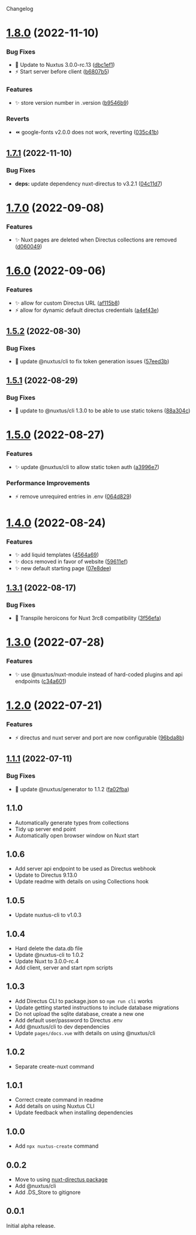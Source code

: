 Changelog

# [1.8.0](https://github.com/nuxtus/nuxtus/compare/v1.7.1...v1.8.0) (2022-11-10)


### Bug Fixes

* :bug: Update to Nuxtus 3.0.0-rc.13 ([dbc1ef1](https://github.com/nuxtus/nuxtus/commit/dbc1ef1b5a8a52485b0542a77f775ae222a4d455))
* :zap: Start server before client ([b6807b5](https://github.com/nuxtus/nuxtus/commit/b6807b54af4f2cf9d101a42de9008cb0a1cd91f3))


### Features

* :sparkles: store version number in .version ([b9546b9](https://github.com/nuxtus/nuxtus/commit/b9546b9846f008093407548bd628f1608ef32f62))


### Reverts

* :rewind: google-fonts v2.0.0 does not work, reverting ([035c41b](https://github.com/nuxtus/nuxtus/commit/035c41b6e389ab44a88c823e71ceb9e48d223ca6))

## [1.7.1](https://github.com/nuxtus/nuxtus/compare/v1.7.0...v1.7.1) (2022-11-10)


### Bug Fixes

* **deps:** update dependency nuxt-directus to v3.2.1 ([04c11d7](https://github.com/nuxtus/nuxtus/commit/04c11d73bb054885f51ebaf8c1c42c26052cc911))

# [1.7.0](https://github.com/nuxtus/nuxtus/compare/v1.6.0...v1.7.0) (2022-09-08)


### Features

* :sparkles: Nuxt pages are deleted when Directus collections are removed ([d060049](https://github.com/nuxtus/nuxtus/commit/d0600496a7ff4936aaf29c982bc97950dc99315a))

# [1.6.0](https://github.com/nuxtus/nuxtus/compare/v1.5.2...v1.6.0) (2022-09-06)


### Features

* :sparkles: allow for custom Directus URL ([af115b8](https://github.com/nuxtus/nuxtus/commit/af115b8ab128ae68437ebf79bb73301a96758914))
* :zap: allow for dynamic default directus credentials ([a4ef43e](https://github.com/nuxtus/nuxtus/commit/a4ef43e21c6d63db99a1597643ddb3abb95f2a61))

## [1.5.2](https://github.com/nuxtus/nuxtus/compare/v1.5.1...v1.5.2) (2022-08-30)


### Bug Fixes

* :bug: update @nuxtus/cli to fix token generation issues ([57eed3b](https://github.com/nuxtus/nuxtus/commit/57eed3b9f9d38add0c1a017218b2df36db0152f1))

## [1.5.1](https://github.com/nuxtus/nuxtus/compare/v1.5.0...v1.5.1) (2022-08-29)


### Bug Fixes

* :bug: update to @nuxtus/cli 1.3.0 to be able to use static tokens ([88a304c](https://github.com/nuxtus/nuxtus/commit/88a304c1d357b13a92e4a7167050da1f60a9a641))

# [1.5.0](https://github.com/nuxtus/nuxtus/compare/v1.4.0...v1.5.0) (2022-08-27)


### Features

* :sparkles: update @nuxtus/cli to allow static token auth ([a3996e7](https://github.com/nuxtus/nuxtus/commit/a3996e715858ea544935d7cf1c4ebd4ffbea8029))


### Performance Improvements

* :zap: remove unrequired entries in .env ([064d829](https://github.com/nuxtus/nuxtus/commit/064d8293d06769b6aa96698feba29d032c41778a))

# [1.4.0](https://github.com/nuxtus/nuxtus/compare/v1.3.1...v1.4.0) (2022-08-24)


### Features

* :sparkles: add liquid templates ([4564a69](https://github.com/nuxtus/nuxtus/commit/4564a6983b420353e16147d39b68d909734e8113))
* :sparkles: docs removed in favor of website ([59611ef](https://github.com/nuxtus/nuxtus/commit/59611efdfff2595fefcb7da3f80cfea53678b282))
* :sparkles: new default starting page ([07e8dee](https://github.com/nuxtus/nuxtus/commit/07e8dee1475248cc329571c2f32eb9ab5382c579))

## [1.3.1](https://github.com/nuxtus/nuxtus/compare/v1.3.0...v1.3.1) (2022-08-17)


### Bug Fixes

* :bug: Transpile heroicons for Nuxt 3rc8 compatibility ([3f56efa](https://github.com/nuxtus/nuxtus/commit/3f56efaacfdb5537907acd80b38fa3fe6e1ce12d))

# [1.3.0](https://github.com/nuxtus/nuxtus/compare/v1.2.0...v1.3.0) (2022-07-28)


### Features

* :sparkles: use @nuxtus/nuxt-module instead of hard-coded plugins and api endpoints ([c34a601](https://github.com/nuxtus/nuxtus/commit/c34a601e107be87649ead02ab99072c40b1a9922))

# [1.2.0](https://github.com/nuxtus/nuxtus/compare/v1.1.1...v1.2.0) (2022-07-21)


### Features

* :zap: directus and nuxt server and port are now configurable ([96bda8b](https://github.com/nuxtus/nuxtus/commit/96bda8bfdd03f2cdca5994b5814070480121e904))

## [1.1.1](https://github.com/nuxtus/nuxtus/compare/v1.1.0...v1.1.1) (2022-07-11)


### Bug Fixes

* :bug: update @nuxtus/generator to 1.1.2 ([fa02fba](https://github.com/nuxtus/nuxtus/commit/fa02fbae0e00b4dc6c59f3336cb321b43e0d7227))


## 1.1.0

- Automatically generate types from collections
- Tidy up server end point
- Automatically open browser window on Nuxt start

## 1.0.6

- Add server api endpoint to be used as Directus webhook
- Update to Directus 9.13.0
- Update readme with details on using Collections hook

## 1.0.5

- Update nuxtus-cli to v1.0.3

## 1.0.4

- Hard delete the data.db file
- Update @nuxtus-cli to 1.0.2
- Update Nuxt to 3.0.0-rc.4
- Add client, server and start npm scripts

## 1.0.3

- Add Directus CLI to package.json so `npm run cli` works
- Update getting started instructions to include database migrations
- Do not upload the sqlite database, create a new one
- Add default user/password to Directus .env
- Add @nuxtus/cli to dev dependencies
- Update `pages/docs.vue` with details on using @nuxtus/cli

## 1.0.2

- Separate create-nuxt command

## 1.0.1

- Correct create command in readme
- Add details on using Nuxtus CLI
- Update feedback when installing dependencies

## 1.0.0

- Add `npx nuxtus-create` command

## 0.0.2

- Move to using [nuxt-directus package](https://nuxt-directus.netlify.app/)
- Add @nuxtus/cli
- Add .DS_Store to gitignore

## 0.0.1

Initial alpha release.
